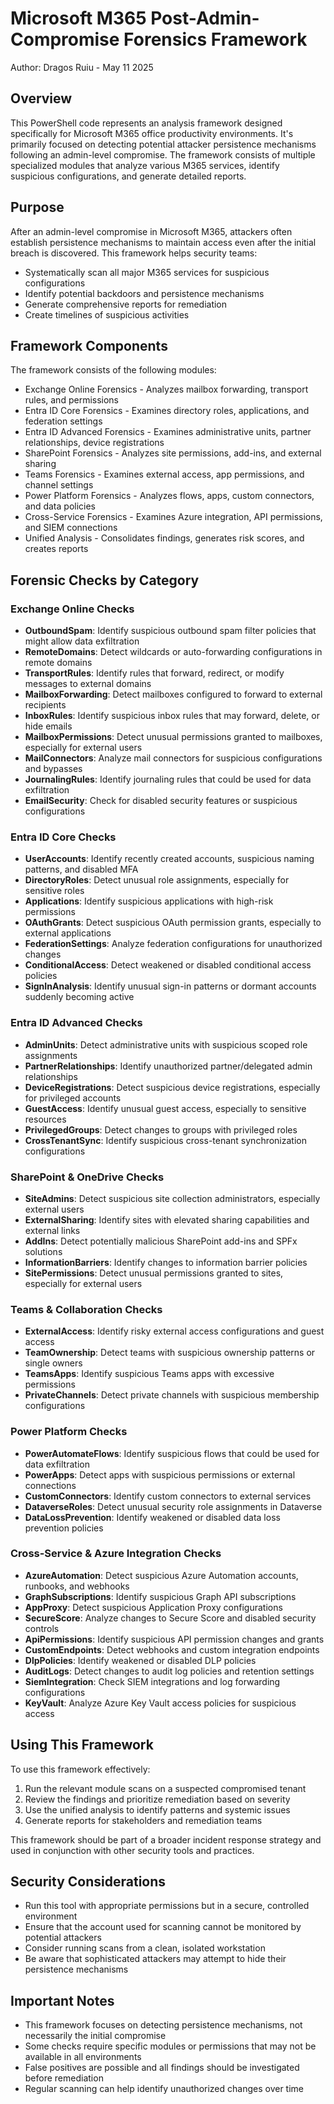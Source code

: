 # Microsoft M365 Post-Admin-Compromise Forensics Framework

Author: Dragos Ruiu - May 11 2025

## Overview

This PowerShell code represents an analysis framework designed specifically for Microsoft M365 office productivity environments. It's primarily focused on detecting potential attacker persistence mechanisms following an admin-level compromise. The framework consists of multiple specialized modules that analyze various M365 services, identify suspicious configurations, and generate detailed reports.

## Purpose

After an admin-level compromise in Microsoft M365, attackers often establish persistence mechanisms to maintain access even after the initial breach is discovered. This framework helps security teams:

- Systematically scan all major M365 services for suspicious configurations
- Identify potential backdoors and persistence mechanisms
- Generate comprehensive reports for remediation
- Create timelines of suspicious activities

## Framework Components

The framework consists of the following modules:

- Exchange Online Forensics - Analyzes mailbox forwarding, transport rules, and permissions
- Entra ID Core Forensics - Examines directory roles, applications, and federation settings
- Entra ID Advanced Forensics - Examines administrative units, partner relationships, device registrations
- SharePoint Forensics - Analyzes site permissions, add-ins, and external sharing
- Teams Forensics - Examines external access, app permissions, and channel settings
- Power Platform Forensics - Analyzes flows, apps, custom connectors, and data policies
- Cross-Service Forensics - Examines Azure integration, API permissions, and SIEM connections
- Unified Analysis - Consolidates findings, generates risk scores, and creates reports

## Forensic Checks by Category

### Exchange Online Checks

- **OutboundSpam**: Identify suspicious outbound spam filter policies that might allow data exfiltration
- **RemoteDomains**: Detect wildcards or auto-forwarding configurations in remote domains
- **TransportRules**: Identify rules that forward, redirect, or modify messages to external domains
- **MailboxForwarding**: Detect mailboxes configured to forward to external recipients
- **InboxRules**: Identify suspicious inbox rules that may forward, delete, or hide emails
- **MailboxPermissions**: Detect unusual permissions granted to mailboxes, especially for external users
- **MailConnectors**: Analyze mail connectors for suspicious configurations and bypasses
- **JournalingRules**: Identify journaling rules that could be used for data exfiltration
- **EmailSecurity**: Check for disabled security features or suspicious configurations

### Entra ID Core Checks

- **UserAccounts**: Identify recently created accounts, suspicious naming patterns, and disabled MFA
- **DirectoryRoles**: Detect unusual role assignments, especially for sensitive roles
- **Applications**: Identify suspicious applications with high-risk permissions
- **OAuthGrants**: Detect suspicious OAuth permission grants, especially to external applications
- **FederationSettings**: Analyze federation configurations for unauthorized changes
- **ConditionalAccess**: Detect weakened or disabled conditional access policies
- **SignInAnalysis**: Identify unusual sign-in patterns or dormant accounts suddenly becoming active

### Entra ID Advanced Checks

- **AdminUnits**: Detect administrative units with suspicious scoped role assignments
- **PartnerRelationships**: Identify unauthorized partner/delegated admin relationships
- **DeviceRegistrations**: Detect suspicious device registrations, especially for privileged accounts
- **GuestAccess**: Identify unusual guest access, especially to sensitive resources
- **PrivilegedGroups**: Detect changes to groups with privileged roles
- **CrossTenantSync**: Identify suspicious cross-tenant synchronization configurations

### SharePoint & OneDrive Checks

- **SiteAdmins**: Detect suspicious site collection administrators, especially external users
- **ExternalSharing**: Identify sites with elevated sharing capabilities and external links
- **AddIns**: Detect potentially malicious SharePoint add-ins and SPFx solutions
- **InformationBarriers**: Identify changes to information barrier policies
- **SitePermissions**: Detect unusual permissions granted to sites, especially for external users

### Teams & Collaboration Checks

- **ExternalAccess**: Identify risky external access configurations and guest access
- **TeamOwnership**: Detect teams with suspicious ownership patterns or single owners
- **TeamsApps**: Identify suspicious Teams apps with excessive permissions
- **PrivateChannels**: Detect private channels with suspicious membership configurations

### Power Platform Checks

- **PowerAutomateFlows**: Identify suspicious flows that could be used for data exfiltration
- **PowerApps**: Detect apps with suspicious permissions or external connections
- **CustomConnectors**: Identify custom connectors to external services
- **DataverseRoles**: Detect unusual security role assignments in Dataverse
- **DataLossPrevention**: Identify weakened or disabled data loss prevention policies

### Cross-Service & Azure Integration Checks

- **AzureAutomation**: Detect suspicious Azure Automation accounts, runbooks, and webhooks
- **GraphSubscriptions**: Identify suspicious Graph API subscriptions
- **AppProxy**: Detect suspicious Application Proxy configurations
- **SecureScore**: Analyze changes to Secure Score and disabled security controls
- **ApiPermissions**: Identify suspicious API permission changes and grants
- **CustomEndpoints**: Detect webhooks and custom integration endpoints
- **DlpPolicies**: Identify weakened or disabled DLP policies
- **AuditLogs**: Detect changes to audit log policies and retention settings
- **SiemIntegration**: Check SIEM integrations and log forwarding configurations
- **KeyVault**: Analyze Azure Key Vault access policies for suspicious access

## Using This Framework

To use this framework effectively:

1. Run the relevant module scans on a suspected compromised tenant
2. Review the findings and prioritize remediation based on severity
3. Use the unified analysis to identify patterns and systemic issues
4. Generate reports for stakeholders and remediation teams

This framework should be part of a broader incident response strategy and used in conjunction with other security tools and practices.

## Security Considerations

- Run this tool with appropriate permissions but in a secure, controlled environment
- Ensure that the account used for scanning cannot be monitored by potential attackers
- Consider running scans from a clean, isolated workstation
- Be aware that sophisticated attackers may attempt to hide their persistence mechanisms

## Important Notes

- This framework focuses on detecting persistence mechanisms, not necessarily the initial compromise
- Some checks require specific modules or permissions that may not be available in all environments
- False positives are possible and all findings should be investigated before remediation
- Regular scanning can help identify unauthorized changes over time
